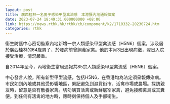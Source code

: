```yaml
---
layout: post
title: 廣西桂林一名男子感染甲型禽流感　本港獲內地通報個案
date: 2023-07-24 18:49:31.000000000 +08:00
link: https://news.rthk.hk/rthk/ch/component/k2/1710332-20230724.htm
categories: rthk
---
```


衞生防護中心密切監察內地新增一宗人類感染甲型禽流感（H5N6）個案，涉及居於廣西桂林的64歲男子，於發病前曾飼養家禽。他於本月3日出現病徵，翌日入院接受治療，情況嚴重。

自2014年至今，內地衞生當局通報共85宗人類感染甲型禽流感（H5N6）個案。

中心發言人說，所有新型甲型流感，包括H5N6，在香港均為法定須呈報傳染病。市民如到內地或其他受影響地區，緊記避免到濕貨街市、活禽市場或農場。探訪親友時，留意是否有散養家禽。切勿購買活禽或新鮮屠宰家禽，避免接觸禽鳥或其糞便。到任何有活禽的地方時，應時刻保持個人及手部衞生。
